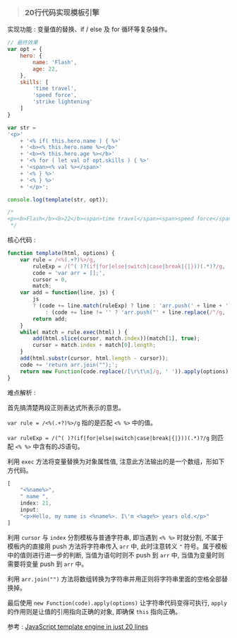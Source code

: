 > ### 20行代码实现模板引擎

实现功能 :  变量值的替换、if / else 及 for 循环等复杂操作。

```js
// 最终效果
var opt = {
    hero: {
        name: 'Flash',
        age: 22,
    },
    skills: [
        'time travel',
        'speed force',
        'strike lightening'
    ]
}

var str = 
'<p>' 
    + '<% if( this.hero.name ) { %>'
    + '<b><% this.hero.name %></b>'
    + '<b><% this.hero.age %></b>'
    + '<% for ( let val of opt.skills ) { %>'
    + '<span><% val %></span>'
    + '<% } %>'
    + '<% } %>'
    + '</p>';

console.log(template(str, opt));

/* 
<p><b>Flash</b><b>22</b><span>time travel</span><span>speed force</span><span>strike lightening</span></p>
 */

```

核心代码 : 

````js
function template(html, options) {
    var rule = /<%(.+?)%>/g,
        ruleExp = /(^( )?(if|for|else|switch|case|break|{|}))(.*)?/g,
        code = 'var arr = [];',
        cursor = 0,
        match;
    var add = function(line, js) {
        js 
        ? (code += line.match(ruleExp) ? line : 'arr.push(' + line + ');')
            : (code += line != '' ? 'arr.push("' + line.replace(/"/g, '\\"') + '");' : line);
        return add;
    }
    while( match = rule.exec(html) ) {
        add(html.slice(cursor, match.index))(match[1], true);
        cursor = match.index + match[0].length;
    }
    add(html.substr(cursor, html.length - cursor));
    code += 'return arr.join("");';
    return new Function(code.replace(/[\r\t\n]/g, ' ')).apply(options);
}
````

难点解析 :  

首先搞清楚两段正则表达式所表示的意思。

`var rule = /<%(.+?)%>/g` 指的是匹配 `<% %>` 中的值。

`var ruleExp = /(^( )?(if|for|else|switch|case|break|{|}))(.*)?/g` 则匹配 `<% %>` 中含有的JS语句。

利用 `exec` 方法将变量替换为对象属性值, 注意此方法输出的是一个数组，形如下方代码。

````js
[
    "<%name%>",
    " name ", 
    index: 21,
    input: 
    "<p>Hello, my name is <%name%>. I\'m <%age%> years old.</p>"
]
````

利用 `cursor` 与 `index` 分割模板与普通字符串, 即当遇到 `<% %>` 时就分割, 不属于模板内的直接用 push 方法将字符串传入 `arr` 中, 此时注意转义 `"` 符号。属于模板中的值则进行进一步的判断, 当值为语句时则不 push 到 `arr` 中, 当值为变量时则需要将变量 push 到 `arr` 中。

利用 `arr.join("")` 方法将数组转换为字符串并用正则将字符串里面的空格全部替换掉。

最后使用 `new Function(code).apply(options)` 让字符串代码变得可执行, `apply` 的作用则是让值的引用指向正确的对象, 即确保 `this` 指向正确。








参考 : 
[JavaScript template engine in just 20 lines](https://link.juejin.im/?target=http%3A%2F%2Fkrasimirtsonev.com%2Fblog%2Farticle%2FJavascript-template-engine-in-just-20-line)  

